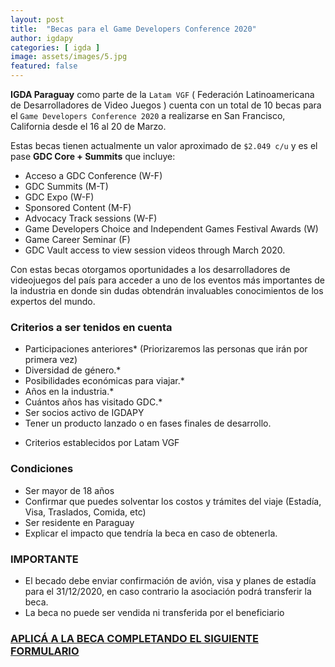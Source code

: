 ```yaml
---
layout: post
title:  "Becas para el Game Developers Conference 2020"
author: igdapy
categories: [ igda ]
image: assets/images/5.jpg
featured: false
---
```

**IGDA Paraguay** como parte de la `Latam VGF` ( Federación Latinoamericana de Desarrolladores de Video Juegos ) cuenta con un total de 10 becas para el `Game Developers Conference 2020` a realizarse en San Francisco, California desde el 16 al 20 de Marzo.

Estas becas tienen actualmente un valor aproximado de `$2.049 c/u` y es el pase **GDC Core + Summits** que incluye:

-  Acceso a GDC Conference (W-F)
-  GDC Summits (M-T)
-  GDC Expo (W-F)
-  Sponsored Content (M-F)
-  Advocacy Track sessions (W-F)
-  Game Developers Choice and Independent Games Festival Awards (W)
-  Game Career Seminar (F)
-  GDC Vault access to view session videos through March 2020.

Con estas becas otorgamos oportunidades a los desarrolladores de videojuegos del país para acceder a uno de los eventos más importantes de la industria en donde sin dudas obtendrán invaluables conocimientos de los expertos del mundo.

### Criterios a ser tenidos en cuenta

- Participaciones anteriores* (Priorizaremos las personas que irán por primera vez)
- Diversidad de género.* 
- Posibilidades económicas para viajar.*
- Años en la industria.*
- Cuántos años has visitado GDC.*
- Ser socios activo de IGDAPY
- Tener un producto lanzado o en fases finales de desarrollo.

* Criterios establecidos por Latam VGF

### Condiciones

-  Ser mayor de 18 años
-  Confirmar que puedes solventar los costos y trámites del viaje (Estadía, Visa, Traslados, Comida, etc)
-  Ser residente en Paraguay
-  Explicar el impacto que tendría la beca en caso de obtenerla.

### IMPORTANTE

-  El becado debe enviar confirmación de avión, visa y planes de estadía para el 31/12/2020, en caso contrario la asociación podrá transferir la beca.
-  La beca no puede ser vendida ni transferida por el beneficiario

### [APLICÁ A LA BECA COMPLETANDO EL SIGUIENTE FORMULARIO][formulario]

[formulario]:https://docs.google.com/forms/d/1OiRDLRCIXW-gK3_yKjoIeT1_ytN2bq2h0PHnw3-2ULU/viewform?edit_requested=true
